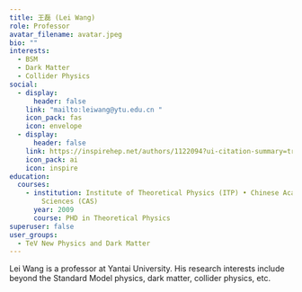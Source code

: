 ```yaml
---
title: 王磊 (Lei Wang)
role: Professor
avatar_filename: avatar.jpeg
bio: ""
interests:
  - BSM
  - Dark Matter
  - Collider Physics
social:
  - display:
      header: false
    link: "mailto:leiwang@ytu.edu.cn "
    icon_pack: fas
    icon: envelope
  - display:
      header: false
    link: https://inspirehep.net/authors/1122094?ui-citation-summary=true
    icon_pack: ai
    icon: inspire
education:
  courses:
    - institution: Institute of Theoretical Physics (ITP) • Chinese Academy of
        Sciences (CAS)
      year: 2009
      course: PHD in Theoretical Physics
superuser: false
user_groups:
  - TeV New Physics and Dark Matter
---
```

Lei Wang is a professor at Yantai University. His research interests include beyond the Standard Model physics, dark matter, collider physics, etc.